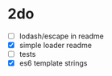 # 2do

* [ ] lodash/escape in readme
* [x] simple loader readme
* [ ] tests
* [x] es6 template strings

